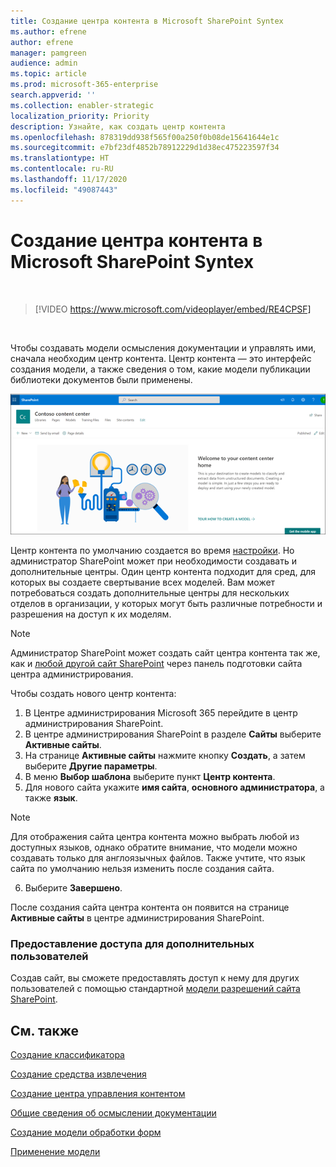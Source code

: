 ```yaml
---
title: Создание центра контента в Microsoft SharePoint Syntex
ms.author: efrene
author: efrene
manager: pamgreen
audience: admin
ms.topic: article
ms.prod: microsoft-365-enterprise
search.appverid: ''
ms.collection: enabler-strategic
localization_priority: Priority
description: Узнайте, как создать центр контента
ms.openlocfilehash: 878319dd938f565f00a250f0b08de15641644e1c
ms.sourcegitcommit: e7bf23df4852b78912229d1d38ec475223597f34
ms.translationtype: HT
ms.contentlocale: ru-RU
ms.lasthandoff: 11/17/2020
ms.locfileid: "49087443"
---
```

# <a name="create-a-content-center-in-microsoft-sharepoint-syntex"></a>Создание центра контента в Microsoft SharePoint Syntex


</br>

> [!VIDEO https://www.microsoft.com/videoplayer/embed/RE4CPSF]

</br>

Чтобы создавать модели осмысления документации и управлять ими, сначала необходим центр контента. Центр контента — это интерфейс создания модели, а также сведения о том, какие модели публикации библиотеки документов были применены.</br>

   ![Выбор библиотеки документов](../media/content-understanding/content-center-page.png)</br>

Центр контента по умолчанию создается во время [настройки](set-up-content-understanding.md). Но администратор SharePoint может при необходимости создавать и дополнительные центры. Один центр контента подходит для сред, для которых вы создаете свертывание всех моделей. Вам может потребоваться создать дополнительные центры для нескольких отделов в организации, у которых могут быть различные потребности и разрешения на доступ к их моделям.

> [!NOTE]
> Администратор SharePoint может создать сайт центра контента так же, как и [любой другой сайт SharePoint](https://docs.microsoft.com/sharepoint/create-site-collection) через панель подготовки сайта центра администрирования.

Чтобы создать нового центр контента:

1. В Центре администрирования Microsoft 365 перейдите в центр администрирования SharePoint.
2. В центре администрирования SharePoint в разделе **Сайты** выберите **Активные сайты**.
3. На странице **Активные сайты** нажмите кнопку **Создать**, а затем выберите **Другие параметры**.
4. В меню **Выбор шаблона** выберите пункт **Центр контента**.
5. Для нового сайта укажите **имя сайта**, **основного администратора**, а также **язык**.</br>

> [!NOTE] 
> Для отображения сайта центра контента можно выбрать любой из доступных языков, однако обратите внимание, что модели можно создавать только для англоязычных файлов. Также учтите, что язык сайта по умолчанию нельзя изменить после создания сайта.</br>

6. Выберите **Завершено**.
 
После создания сайта центра контента он появится на странице **Активные сайты** в центре администрирования SharePoint. 

### <a name="give-access-to-additional-users"></a>Предоставление доступа для дополнительных пользователей
 
Создав сайт, вы сможете предоставлять доступ к нему для других пользователей с помощью стандартной [модели разрешений сайта SharePoint](https://docs.microsoft.com/sharepoint/modern-experience-sharing-permissions).

## <a name="see-also"></a>См. также
[Создание классификатора](create-a-classifier.md)

[Создание средства извлечения](create-an-extractor.md)

[Создание центра управления контентом](create-a-content-center.md)

[Общие сведения об осмыслении документации](document-understanding-overview.md)

[Создание модели обработки форм](create-a-form-processing-model.md)

[Применение модели](apply-a-model.md)    
